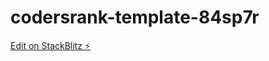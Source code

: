 # codersrank-template-84sp7r

[Edit on StackBlitz ⚡️](https://stackblitz.com/edit/codersrank-template-84sp7r)
